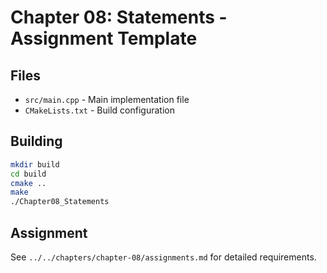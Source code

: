 # Chapter 08: Statements - Assignment Template

## Files
- `src/main.cpp` - Main implementation file
- `CMakeLists.txt` - Build configuration

## Building
```bash
mkdir build
cd build
cmake ..
make
./Chapter08_Statements
```

## Assignment
See `../../chapters/chapter-08/assignments.md` for detailed requirements.
